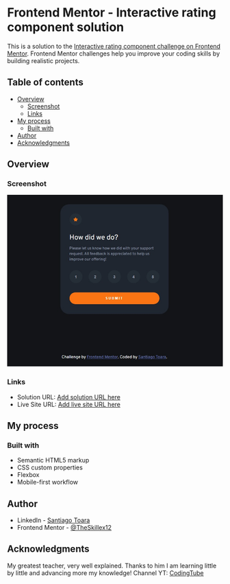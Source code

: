# Frontend Mentor - Interactive rating component solution

This is a solution to the [Interactive rating component challenge on Frontend Mentor](https://www.frontendmentor.io/challenges/interactive-rating-component-koxpeBUmI). Frontend Mentor challenges help you improve your coding skills by building realistic projects. 

## Table of contents

- [Overview](#overview)
  - [Screenshot](#screenshot)
  - [Links](#links)
- [My process](#my-process)
  - [Built with](#built-with)
- [Author](#author)
- [Acknowledgments](#acknowledgments)

## Overview

### Screenshot

![](./screenshot.jpeg)

### Links

- Solution URL: [Add solution URL here](https://your-solution-url.com)
- Live Site URL: [Add live site URL here](https://your-live-site-url.com)

## My process

### Built with

- Semantic HTML5 markup
- CSS custom properties
- Flexbox
- Mobile-first workflow

## Author

- LinkedIn - [Santiago Toara](.com/in/santiago-toara-7b73a71b7/)
- Frontend Mentor - [@TheSkillex12](https://www.frontendmentor.io/profile/TheSkillex12)

## Acknowledgments

My greatest teacher, very well explained.
Thanks to him I am learning little by little and advancing more my knowledge!
Channel YT: [CodingTube](https://www.youtube.com/c/CodingTube)
